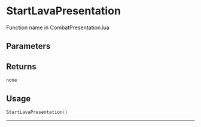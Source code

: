 # StartLavaPresentation

Function name in CombatPresentation.lua

## Parameters

## Returns

`none`

## Usage

```lua
StartLavaPresentation()
```

---
